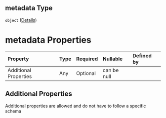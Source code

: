 ## metadata Type

`object` ([Details](btpsa-usecase-properties-services-items-allof-1-then-allof-40-then-allof-2-then-properties-parameters-properties-metadata.md))

# metadata Properties

| Property              | Type | Required | Nullable    | Defined by |
| :-------------------- | :--- | :------- | :---------- | :--------- |
| Additional Properties | Any  | Optional | can be null |            |

## Additional Properties

Additional properties are allowed and do not have to follow a specific schema
